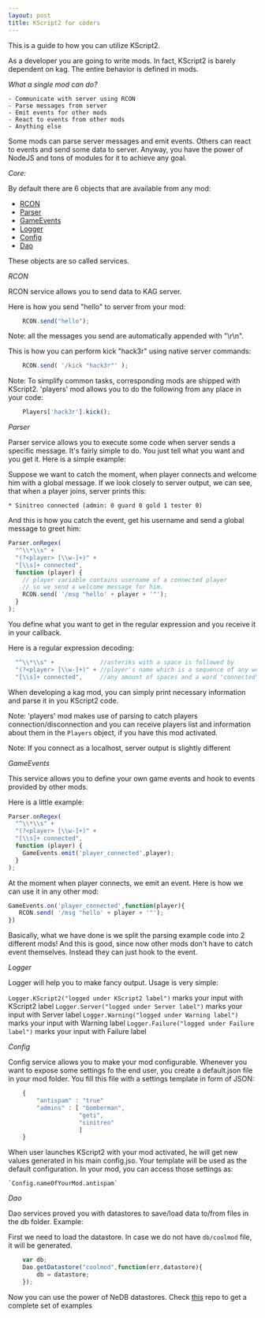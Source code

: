 ```yaml
---
layout: post
title: KScript2 for coders
---
```


This is a guide to how you can utilize KScript2.

As a developer you are going to write mods. In fact, KScript2 is barely dependent on kag.
The entire behavior is defined in mods.

*What a single mod can do?*

    - Communicate with server using RCON
    - Parse messages from server
    - Emit events for other mods
    - React to events from other mods
    - Anything else

Some mods can parse server messages and emit events.
Others can react to events and send some data to server.
Anyway, you have the power of NodeJS and tons of modules for it to achieve any goal.

*Core:*

By default there are 6 objects that are available from any mod:

 - [RCON](/docs/rcon.html)
 - [Parser](/docs/parser.html)
 - [GameEvents](/docs/game_events.html)
 - [Logger](/docs/logger.html)
 - [Config](/docs/config.html)
 - [Dao](/docs/dao.html)

These objects are so called services.

*RCON*

RCON service allows you to send data to KAG server.

Here is how you send "hello" to server from your mod:
```javascript
    RCON.send("hello");
```
Note: all the messages you send are automatically appended with "\r\n".

This is how you can perform kick "hack3r" using native server commands:
```javascript
    RCON.send( '/kick "hack3r"' );
```

Note: To simplify common tasks, corresponding mods are shipped with KScript2. 'players' mod allows you to do the following from any place in your code:
```javascript
    Players['hack3r'].kick();
```

*Parser*

Parser service allows you to execute some code when server sends a specific message.
It's fairly simple to do. You just tell what you want and you get it. Here is a simple example:

Suppose we want to catch the moment, when player connects and welcome him with a global message.
If we look closely to server output, we can see, that when a player joins, server prints this:

    * Sinitreo connected (admin: 0 guard 0 gold 1 tester 0)

And this is how you catch the event, get his username and send a global message to greet him:

```javascript
Parser.onRegex(
  "^\\*\\s" +
  "(?<player> [\\w-]+)" +
  "[\\s]+ connected",
  function (player) {
    // player variable contains username of a connected player
    // so we send a welcome message for him.
    RCON.send( '/msg "hello' + player + '"');
  }
);
```

You define what you want to get in the regular expression and you receive it in your callback.

Here is a regular expression decoding:

```javascript
  "^\\*\\s" +             //asteriks with a space is followed by
  "(?<player> [\\w-]+)" + //player's name which is a sequence of any word symbols and dashes followed by
  "[\\s]+ connected",     //any amount of spaces and a word "connected"
```

When developing a kag mod, you can simply print necessary information and parse it in you KScript2 code.

Note: 'players' mod makes use of parsing to catch players connection/disconnection and you can receive players list and information about them in the `Players` object, if you have this mod activated.

Note: If you connect as a localhost, server output is slightly different

*GameEvents*

This service allows you to define your own game events and hook to events provided by other mods.

Here is a little example:

```javascript
Parser.onRegex(
  "^\\*\\s" +
  "(?<player> [\\w-]+)" +
  "[\\s]+ connected",
  function (player) {
    GameEvents.emit('player_connected',player);
  }
);
```

At the moment when player connects, we emit an event. Here is how we can use it in any other mod:

```javascript
GameEvents.on('player_connected',function(player){
   RCON.send( '/msg "hello' + player + '"');
})
```

Basically, what we have done is we split the parsing example code into 2 different mods!
And this is good, since now other mods don't have to catch event themselves. Instead they can just hook to the event.

*Logger*

Logger will help you to make fancy output. Usage is very simple:

`Logger.KScript2("logged under KScript2 label")`  marks your input with KScript2 label
`Logger.Server("logged under Server label")`      marks your input with Server label
`Logger.Warning("logged under Warning label")`    marks your input with Warning label
`Logger.Failure("logged under Failure label")`    marks your input with Failure label

*Config*

Config service allows you to make your mod configurable. Whenever you want to expose some settings fo the end user,
you create a default.json file in your mod folder. You fill this file with a settings template in form of JSON:

```javascript
    {
        "antispam" : "true"
        "admins" : [ "bomberman",
                    "geti",
                    "sinitreo"
                    ]
    }
```

When user launches KScript2 with your mod activated, he will get new values generated in his main config.jso.
Your template will be used as the default configuration.
In your mod, you can access those settings as:

    `Config.nameOfYourMod.antispam`

*Dao*

Dao services proved you with datastores to save/load data to/from files in the db folder.
Example:

First we need to load the datastore. In case we do not have `db/coolmod` file, it will be generated.
```javascript
    var db;
    Dao.getDatastore("coolmod",function(err,datastore){
        db = datastore;
    });
```

Now you can use the power of NeDB datastores. Check [this](https://github.com/louischatriot/nedb) repo to get a complete set of examples
